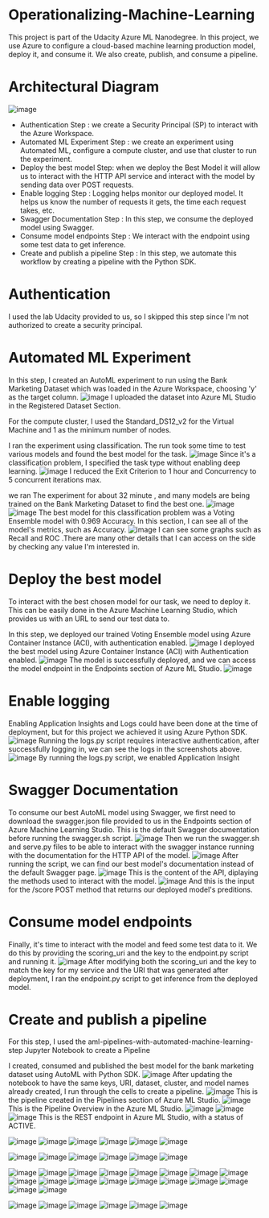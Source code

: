 # Operationalizing-Machine-Learning 
This project is part of the Udacity Azure ML Nanodegree. In this project, we use Azure to configure a cloud-based machine learning production model, deploy it, and consume it. We also create, publish, and consume a pipeline.
# Architectural Diagram
![image](https://user-images.githubusercontent.com/59172649/147090347-7cd96251-7484-4026-8592-cba3c4c4c5a9.png)

   - Authentication Step : we create a Security Principal (SP) to interact with the Azure Workspace.
   - Automated ML Experiment Step : we create an experiment using Automated ML, configure a compute cluster, and use that cluster to run the experiment.
   - Deploy the best model  Step:  when we deploy the Best Model it will allow us to interact with the HTTP API service and interact with the model by sending data over POST requests.
   - Enable logging Step : Logging helps monitor our deployed model. It helps us know the number of requests it gets, the time each request takes, etc.
   - Swagger Documentation Step : In this step, we consume the deployed model using Swagger.
   - Consume model endpoints Step : We interact with the endpoint using some test data to get inference.
   - Create and publish a pipeline Step : In this step, we automate this workflow by creating a pipeline with the Python SDK.
# Authentication

I used the lab Udacity provided to us, so I skipped this step since I'm not authorized to create a security principal.
# Automated ML Experiment

In this step, I created an AutoML experiment to run using the Bank Marketing Dataset which was loaded in the Azure Workspace, choosing 'y' as the target column.
![image](https://user-images.githubusercontent.com/59172649/147095309-9c010dc8-d32e-43fa-9500-1566388ca7fe.png)
I uploaded the dataset into Azure ML Studio in the Registered Dataset Section.

For the compute cluster, I used the Standard_DS12_v2 for the Virtual Machine and 1 as the minimum number of nodes.

I ran the experiment using classification. The run took some time to test various models and found the best model for the task.
![image](https://user-images.githubusercontent.com/59172649/147095272-79074098-1690-4c93-9100-7cf88333f79b.png)
Since it's a classification problem, I specified the task type without enabling deep learning.
![image](https://user-images.githubusercontent.com/59172649/147095578-70401e6f-a13e-4eb7-a339-55ffec6a166e.png)
I reduced the Exit Criterion to 1 hour and Concurrency to 5 concurrent iterations max.

we ran The experiment for about 32 minute , and many models are being trained on the Bank Marketing Dataset to find the best one.
![image](https://user-images.githubusercontent.com/59172649/147096063-63c3d748-d870-46d4-aa5a-631842fb8bc6.png)
![image](https://user-images.githubusercontent.com/59172649/147096093-d963d3b3-1f73-4dec-aaba-b2ff7103cf63.png)
The best model for this classification problem was a Voting Ensemble model with 0.969 Accuracy.
In this section, I can see all of the model's metrics, such as Accuracy.
![image](https://user-images.githubusercontent.com/59172649/147096323-46fb6b6b-a847-44ba-951a-421784201e13.png)
I can see some graphs such as Recall and ROC .There are many other details that I can access on the side by checking any value I'm interested in.
# Deploy the best model
To interact with the best chosen model for our task, we need to deploy it. This can be easily done in the Azure Machine Learning Studio, which provides us with an URL to send our test data to.

In this step, we deployed our trained Voting Ensemble model using Azure Container Instance (ACI), with authentication enabled.
![image](https://user-images.githubusercontent.com/59172649/147096563-006f8637-6aed-45b5-9e82-f1bb364998a5.png)
I deployed the best model using Azure Container Instance (ACI) with Authentication enabled.
![image](https://user-images.githubusercontent.com/59172649/147096663-a4a68a92-d717-4eb9-846b-d3835d89b468.png)
The model is successfully deployed, and we can access the model endpoint in the Endpoints section of Azure ML Studio.
![image](https://user-images.githubusercontent.com/59172649/147096716-54e0360c-df67-44ba-9546-4dbba2f21de9.png)
# Enable logging
Enabling Application Insights and Logs could have been done at the time of deployment, but for this project we achieved it using Azure Python SDK.
![image](https://user-images.githubusercontent.com/59172649/147096804-b52a8097-887b-4053-b18e-f8ad884bccd4.png)
Running the logs.py script requires interactive authentication, after successfully logging in, we can see the logs in the screenshots above.
![image](https://user-images.githubusercontent.com/59172649/147096896-d5e2e792-b199-44e5-bc1e-3c6ed582b17a.png)
By running the logs.py script, we enabled Application Insight
# Swagger Documentation
To consume our best AutoML model using Swagger, we first need to download the swagger.json file provided to us in the Endpoints section of Azure Machine Learning Studio.
This is the default Swagger documentation before running the swagger.sh script.
![image](https://user-images.githubusercontent.com/59172649/147097356-9885beff-2647-45b8-859f-0ad9a5bd23ec.png)
Then we run the swagger.sh and serve.py files to be able to interact with the swagger instance running with the documentation for the HTTP API of the model.
![image](https://user-images.githubusercontent.com/59172649/147097035-393e1e9b-4561-42eb-ba43-715c095556af.png)
After running the script, we can find our best model's documentation instead of the default Swagger page.
![image](https://user-images.githubusercontent.com/59172649/147097275-9b4653bc-d50e-4691-b70e-031206704139.png)
This is the content of the API, diplaying the methods used to interact with the model.
![image](https://user-images.githubusercontent.com/59172649/147097291-4d53d1cd-e8a2-4924-a116-3abfe88ffcba.png)
And this is the input for the /score POST method that returns our deployed model's preditions.
# Consume model endpoints
Finally, it's time to interact with the model and feed some test data to it. We do this by providing the scoring_uri and the key to the endpoint.py script and running it.
![image](https://user-images.githubusercontent.com/59172649/147097532-d9f82b0d-318a-4b04-8caf-636be92d981f.png)
After modifying both the scoring_uri and the key to match the key for my service and the URI that was generated after deployment, I ran the endpoint.py script to get inference from the deployed model.
# Create and publish a pipeline
For this step, I used the aml-pipelines-with-automated-machine-learning-step Jupyter Notebook to create a Pipeline

I created, consumed and published the best model for the bank marketing dataset using AutoML with Python SDK.
![image](https://user-images.githubusercontent.com/59172649/147097638-45b82af8-ccd0-4ae6-99bf-641aa577cfdd.png)
After updating the notebook to have the same keys, URI, dataset, cluster, and model names already created, I run through the cells to create a pipeline.
![image](https://user-images.githubusercontent.com/59172649/147097693-3f757cc0-f9e2-434d-9dd9-6e62d8f63960.png)
This is the pipeline created in the Pipelines section of Azure ML Studio.
![image](https://user-images.githubusercontent.com/59172649/147097719-9cba5f20-7d54-41cb-9908-f8da4a107ce8.png)
This is the Pipeline Overview in the Azure ML Studio.
![image](https://user-images.githubusercontent.com/59172649/147097829-ff0d9170-963c-415e-8452-d21a80112337.png)
![image](https://user-images.githubusercontent.com/59172649/147097882-aad696f8-dbce-426f-a525-160432810b5d.png)
![image](https://user-images.githubusercontent.com/59172649/147097926-9cb25313-53fc-4bf0-b0b6-91b00174d76d.png)
This is the REST endpoint in Azure ML Studio, with a status of ACTIVE.







![image](https://user-images.githubusercontent.com/59172649/145849546-7ca4d931-fe8a-4ef0-82b7-7a3b70c8eb22.png)
![image](https://user-images.githubusercontent.com/59172649/145860448-e7fc971a-2979-4f96-8f96-69908cd2d077.png)
![image](https://user-images.githubusercontent.com/59172649/145860747-35c512c7-eb05-4bca-830a-2e2a1284437a.png)
![image](https://user-images.githubusercontent.com/59172649/145861656-1d3ce6dd-7586-4706-aec0-bd03ffd34e92.png)
![image](https://user-images.githubusercontent.com/59172649/145864541-548bf455-de0f-4156-a955-886d881190e5.png)
![image](https://user-images.githubusercontent.com/59172649/145864786-da782ba4-9d99-4ca8-94b4-d1caa5c1a8ae.png)


![image](https://user-images.githubusercontent.com/59172649/145987643-adaeef40-1f37-48e1-9f1b-21cdabf44920.png)
![image](https://user-images.githubusercontent.com/59172649/145987984-3a35cabe-e106-4bc8-b442-2bb37ac19fe8.png)
![image](https://user-images.githubusercontent.com/59172649/145988103-705c7fed-dcca-48cf-81ce-45a51bc30656.png)
![image](https://user-images.githubusercontent.com/59172649/145988451-27bdf798-c7b6-41f2-9335-708f0694295c.png)
![image](https://user-images.githubusercontent.com/59172649/145988855-8661e4a2-32aa-420c-9d31-8de3e1e78498.png)
![image](https://user-images.githubusercontent.com/59172649/145988965-9d6bcb99-c4cf-42ea-a97d-82b8a75766eb.png)





![image](https://user-images.githubusercontent.com/59172649/145992087-6a2fdcd7-6cf7-4f13-9762-77323afcf3df.png)
![image](https://user-images.githubusercontent.com/59172649/145992522-ef49b54f-7b04-4dbf-8f27-450eaa545951.png)
![image](https://user-images.githubusercontent.com/59172649/145997394-4b8b8c18-75e6-4b2b-b304-2a1d624fb16e.png)
![image](https://user-images.githubusercontent.com/59172649/145997567-7f0164d9-cfa0-4c3f-9c9f-a9afcaaf638d.png)
![image](https://user-images.githubusercontent.com/59172649/145997685-580266f5-1123-47b9-8824-992987e81b9a.png)
![image](https://user-images.githubusercontent.com/59172649/145997845-82234fa0-a1f1-4609-b99e-71848d811f83.png)
![image](https://user-images.githubusercontent.com/59172649/145998076-d21dacb0-bb5d-41df-8b99-227d24bcf1ef.png)
![image](https://user-images.githubusercontent.com/59172649/146001297-a54618d6-837e-428f-b900-6af8cac15d9f.png)
![image](https://user-images.githubusercontent.com/59172649/146001403-8aacde2a-b41c-47f1-886c-a5df047fee4d.png)
![image](https://user-images.githubusercontent.com/59172649/146002041-dcd14d27-a655-4701-8d39-4d7e59fd1788.png)
![image](https://user-images.githubusercontent.com/59172649/146002999-2a938bf7-7630-4fae-8854-eae43a47b863.png)
![image](https://user-images.githubusercontent.com/59172649/146085879-df2734da-3d5a-4462-9c1d-36ddadc49c2a.png)
![image](https://user-images.githubusercontent.com/59172649/146085975-1b5299bc-761e-4dba-8332-ce49c7958897.png)
![image](https://user-images.githubusercontent.com/59172649/146086123-9ee23d1c-f6b6-46a2-ab21-2e8a952c01cd.png)
![image](https://user-images.githubusercontent.com/59172649/146086213-45a75dab-c2d0-4d94-9bb4-53264fd3032b.png)
![image](https://user-images.githubusercontent.com/59172649/146091893-acc11314-5912-4f0f-bfdb-d13d06e3e53c.png)
![image](https://user-images.githubusercontent.com/59172649/146091988-4350b9f6-6b19-4ed5-93b0-c8c52b13c735.png)
![image](https://user-images.githubusercontent.com/59172649/146092238-94d69212-04b8-4560-af39-365ecd5ea656.png)

![image](https://user-images.githubusercontent.com/59172649/146089289-c88bc82f-95af-423e-b199-1c28e1b25192.png)
![image](https://user-images.githubusercontent.com/59172649/146092611-a7fab383-d4e0-457d-a151-5f825fd4497e.png)
![image](https://user-images.githubusercontent.com/59172649/146092887-f8ad7112-274c-4d72-af78-3819262758a6.png)
![image](https://user-images.githubusercontent.com/59172649/146093282-68b64b16-6847-48cb-b35d-68f5e3a885ff.png)
![image](https://user-images.githubusercontent.com/59172649/146093502-80be8cc6-5e67-4a8e-9bea-4aaa5e98abde.png)
![image](https://user-images.githubusercontent.com/59172649/146093546-71fe5837-df5c-46ea-a2b7-ed8f4b966ce7.png)









